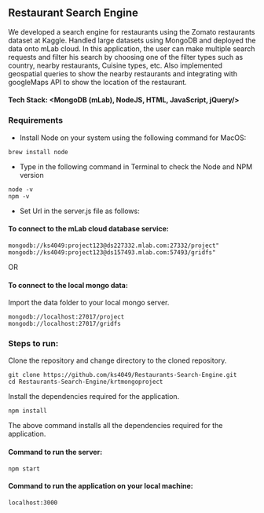 ## Restaurant Search Engine

We developed a search engine for restaurants using the Zomato restaurants dataset at Kaggle. Handled large datasets using MongoDB and deployed the data onto mLab cloud. In this application, the user can make multiple search requests and filter his search by choosing one of the filter types such as country, nearby restaurants, Cuisine types, etc. Also implemented geospatial queries to show the nearby restaurants and integrating with googleMaps API to show the location of the restaurant.  
#### Tech Stack: <MongoDB (mLab), NodeJS, HTML, JavaScript, jQuery/>

### Requirements

- Install Node on your system using the following command for MacOS:
```
brew install node
```
- Type in the following command in Terminal to check the Node and NPM version
```
node -v
npm -v
```

- Set Url in the server.js file as follows:

#### To connect to the mLab cloud database service:
```
mongodb://ks4049:project123@ds227332.mlab.com:27332/project"
mongodb://ks4049:project123@ds157493.mlab.com:57493/gridfs"
```
OR
#### To connect to the local mongo data:
Import the data folder to your local mongo server.
```
mongodb://localhost:27017/project
mongodb://localhost:27017/gridfs
```
	
### Steps to run:
Clone the repository and change directory to the cloned repository.
```
git clone https://github.com/ks4049/Restaurants-Search-Engine.git
cd Restaurants-Search-Engine/krtmongoproject
```
Install the dependencies required for the application.
```
npm install
```
The above command installs all the dependencies required for the application.

#### Command to run the server:
```
npm start
```

#### Command to run the application on your local machine:
```
localhost:3000
```

